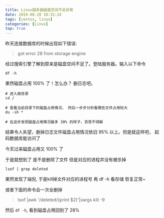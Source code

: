```yaml
---
title: Linux服务器磁盘空间不足异常
date: 2018-08-28 10:32:24
tags: [centos, linux]
categories: [Linux]
top: true
---
```


昨天连接数据库的时候出现如下错误:
> got error 28 from storage engine

经过搜索引擎了解到原来是磁盘空间不足了。登陆服务器。输入以下命令
```
df -h
```
果然磁盘占用 100% 了！怎么办？ 删日志吧。
```
# 进入根目录
cd /

# 查看当前目录下的磁盘占用情况， 然后一步步分析看哪些文件占用较大
du -sh *

# 在这步发现磁盘占用情况最多 30% 的样子，百思不得解
```
结果令人失望，删掉日志文件磁盘占用情况依旧 95% 以上。但是就这样吧， 起码数据库能访问了

今天过来磁盘占用又 100% 了

于是就想到了 是不是删除了文件 但是对应的进程并没有被杀掉

```
lsof | grep deleted
```
果然发现了端倪, 于是kill掉文件对应的进程号 再 df -h 看存储 恢复正常~

或者下面的命令会一次全删掉
> lsof |awk '/deleted/{print $2}'|xargs kill -9

然后 `df -h`, 看到磁盘占用回到了 28%

